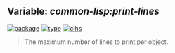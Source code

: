 ## Variable: ***common-lisp:*print-lines****
[![package](https://img.shields.io/badge/Package-COMMON--LISP-5f9ea0.svg?style=social&colorA=999999)](../) [![type](https://img.shields.io/badge/Type-Variable-5f9ea0.svg?style=social&colorA=999999)](../#variable) [![clhs](https://img.shields.io/badge/CLHS-*PRINT--LINES*-5f9ea0.svg?style=social&colorA=999999)](http://www.lispworks.com/documentation/HyperSpec/Body/v_pr_lin.htm) 

> The maximum number of lines to print per object.

